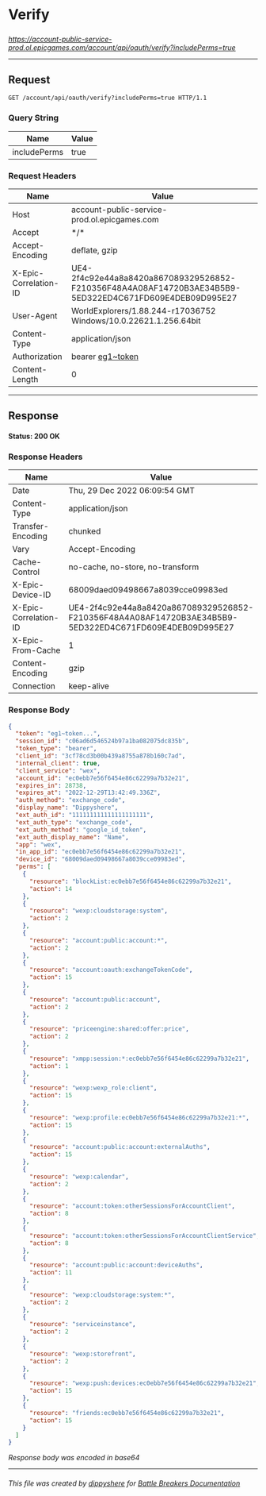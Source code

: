 # Verify

#####

*https://account-public-service-prod.ol.epicgames.com/account/api/oauth/verify?includePerms=true*



___

## Request

```http request
GET /account/api/oauth/verify?includePerms=true HTTP/1.1
```

### Query String

| Name | Value |
|---|---|
| includePerms | true |




### Request Headers

| Name | Value |
|---|---|
| Host | account-public-service-prod.ol.epicgames.com |
| Accept | \*/\* |
| Accept-Encoding | deflate, gzip |
| X-Epic-Correlation-ID | UE4-2f4c92e44a8a8420a867089329526852-F210356F48A4A08AF14720B3AE34B5B9-5ED322ED4C671FD609E4DEB09D995E27 |
| User-Agent | WorldExplorers/1.88.244-r17036752 Windows/10.0.22621.1.256.64bit |
| Content-Type | application/json |
| Authorization | bearer [eg1~token](https://github.com/dippyshere/battle-breakers-documentation/blob/master/docs/common/tokens/eg1.md) |
| Content-Length | 0 |



___

## Response

#### Status: 200 OK




### Response Headers

| Name | Value |
|---|---|
| Date | Thu, 29 Dec 2022 06:09:54 GMT |
| Content-Type | application/json |
| Transfer-Encoding | chunked |
| Vary | Accept-Encoding |
| Cache-Control | no-cache, no-store, no-transform |
| X-Epic-Device-ID | 68009daed09498667a8039cce09983ed |
| X-Epic-Correlation-ID | UE4-2f4c92e44a8a8420a867089329526852-F210356F48A4A08AF14720B3AE34B5B9-5ED322ED4C671FD609E4DEB09D995E27 |
| X-Epic-From-Cache | 1 |
| Content-Encoding | gzip |
| Connection | keep-alive |


### Response Body

```json
{
  "token": "eg1~token...",
  "session_id": "c06ad6d546524b97a1ba082075dc835b",
  "token_type": "bearer",
  "client_id": "3cf78cd3b00b439a8755a878b160c7ad",
  "internal_client": true,
  "client_service": "wex",
  "account_id": "ec0ebb7e56f6454e86c62299a7b32e21",
  "expires_in": 28738,
  "expires_at": "2022-12-29T13:42:49.336Z",
  "auth_method": "exchange_code",
  "display_name": "Dippyshere",
  "ext_auth_id": "111111111111111111111",
  "ext_auth_type": "exchange_code",
  "ext_auth_method": "google_id_token",
  "ext_auth_display_name": "Name",
  "app": "wex",
  "in_app_id": "ec0ebb7e56f6454e86c62299a7b32e21",
  "device_id": "68009daed09498667a8039cce09983ed",
  "perms": [
    {
      "resource": "blockList:ec0ebb7e56f6454e86c62299a7b32e21",
      "action": 14
    },
    {
      "resource": "wexp:cloudstorage:system",
      "action": 2
    },
    {
      "resource": "account:public:account:*",
      "action": 2
    },
    {
      "resource": "account:oauth:exchangeTokenCode",
      "action": 15
    },
    {
      "resource": "account:public:account",
      "action": 2
    },
    {
      "resource": "priceengine:shared:offer:price",
      "action": 2
    },
    {
      "resource": "xmpp:session:*:ec0ebb7e56f6454e86c62299a7b32e21",
      "action": 1
    },
    {
      "resource": "wexp:wexp_role:client",
      "action": 15
    },
    {
      "resource": "wexp:profile:ec0ebb7e56f6454e86c62299a7b32e21:*",
      "action": 15
    },
    {
      "resource": "account:public:account:externalAuths",
      "action": 15
    },
    {
      "resource": "wexp:calendar",
      "action": 2
    },
    {
      "resource": "account:token:otherSessionsForAccountClient",
      "action": 8
    },
    {
      "resource": "account:token:otherSessionsForAccountClientService",
      "action": 8
    },
    {
      "resource": "account:public:account:deviceAuths",
      "action": 11
    },
    {
      "resource": "wexp:cloudstorage:system:*",
      "action": 2
    },
    {
      "resource": "serviceinstance",
      "action": 2
    },
    {
      "resource": "wexp:storefront",
      "action": 2
    },
    {
      "resource": "wexp:push:devices:ec0ebb7e56f6454e86c62299a7b32e21",
      "action": 15
    },
    {
      "resource": "friends:ec0ebb7e56f6454e86c62299a7b32e21",
      "action": 15
    }
  ]
}
```

*Response body was encoded in base64*

___

###### This file was created by [dippyshere](https://github.com/dippyshere) for [Battle Breakers Documentation](https://github.com/dippyshere/battle-breakers-documentation)
